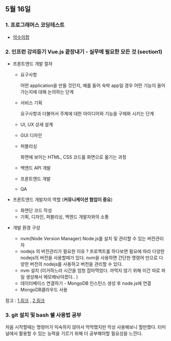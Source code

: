 ## 5월 16일

### 1. 프로그래머스 코딩테스트

 - [약수의합](https://github.com/leemyungju9347/Algorithm/blob/master/Level_01/%EC%95%BD%EC%88%98%EC%9D%98%ED%95%A9.html)

### 2. 인프런 강의듣기 Vue.js 끝장내기 - 실무에 필요한 모든 것 (section1)

 - 프론트엔드 개발 절차
	 - 요구사항
			  
        어떤 application을 만들 것인지, 예를 들어 숙박 app일 경우 어떤 기능이 들어가는지에 대해 논의하는 단계
	 - 서비스 기획
		  
        요구사항과 더불어서 주제에 대한 아이디어와 기능을 구체화 시키는 단계
	 -	UI, UX 상세 설계
	 -	GUI 디자인
	 -	퍼블리싱
			  
        화면에 보이는 HTML, CSS 코드를 화면으로 옮기는 과정
	- 백엔드 API 개발
	- 프론트엔드 개발
	-  QA
 - 프론트엔드 개발자의 역할 (**커뮤니케이션 협업이 중요**)
	 - 화면단 코드 작성
	 - 기획, 디자인, 퍼블리싱, 백엔드 개발자와의 소통
	 
 - 개발 환경 구성
	 - nvm(Node Version Manager) Node.js를 설치 및 관리할 수 있는 버전관리자
	 - nodejs 의 버전관리가 필요한 이유 ? 프로젝트를 하다보면  필요에 따라 다양한 nodejs의 버전을 사용할때가 있다. nvm을 사용하면 간단한 명령어 만으로 다양한 버전의 nodejs를 사용하고 버전을 관리할 수 있다.
	 - nvm 설치 (이거하느라 시간을 엄청 잡아먹었다. 까먹지 않기 위해 이건 따로 파일 생성해서 메모해놔야겠다.. )
	 - 데이터베이스 연결하기 - MongoDB 인스턴스 생성 후 node.js에 연결
	 - MongoDB클라우드 사용

참고 :  [1.링크](https://gangnam-americano.tistory.com/14) , [2.링크](https://medium.com/@moralmk/node-js-%EB%B2%84%EC%A0%84-%EA%B4%80%EB%A6%AC-%EB%B0%A9%EB%B2%95-84818ceeff08)
 ### 3. git 설치 및 bash 쉘 사용법 공부
 
	 
   처음 시작할때는 명령어가 익숙하지 않아서 막막했지만 막상 사용해보니 할만했다. 
   터미널에서 활용할 수 있는 능력을 기르기 위해 더 공부해야할 필요성을 느낀다.
